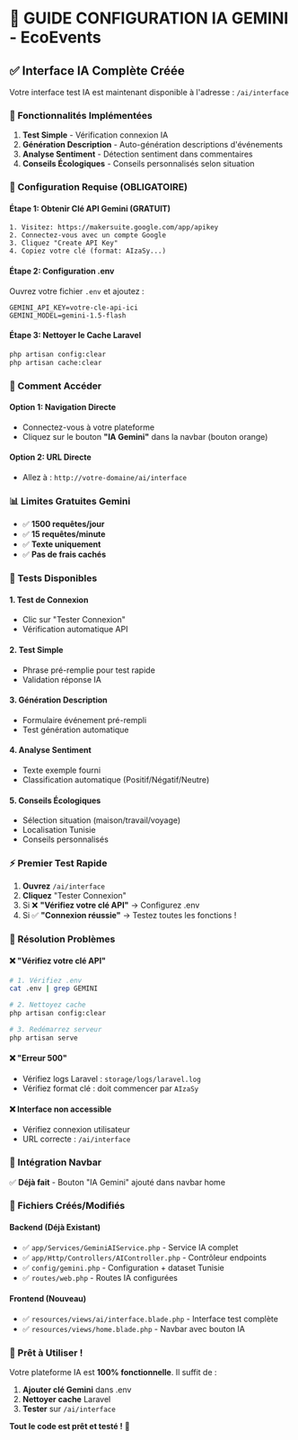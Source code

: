 # 🤖 GUIDE CONFIGURATION IA GEMINI - EcoEvents

## ✅ Interface IA Complète Créée

Votre interface test IA est maintenant disponible à l'adresse : `/ai/interface`

### 🎯 Fonctionnalités Implémentées

1. **Test Simple** - Vérification connexion IA
2. **Génération Description** - Auto-génération descriptions d'événements  
3. **Analyse Sentiment** - Détection sentiment dans commentaires
4. **Conseils Écologiques** - Conseils personnalisés selon situation

### 🔧 Configuration Requise (OBLIGATOIRE)

#### Étape 1: Obtenir Clé API Gemini (GRATUIT)
```
1. Visitez: https://makersuite.google.com/app/apikey
2. Connectez-vous avec un compte Google
3. Cliquez "Create API Key"
4. Copiez votre clé (format: AIzaSy...)
```

#### Étape 2: Configuration .env
Ouvrez votre fichier `.env` et ajoutez :
```env
GEMINI_API_KEY=votre-cle-api-ici
GEMINI_MODEL=gemini-1.5-flash
```

#### Étape 3: Nettoyer le Cache Laravel
```bash
php artisan config:clear
php artisan cache:clear
```

### 🚀 Comment Accéder

#### Option 1: Navigation Directe
- Connectez-vous à votre plateforme
- Cliquez sur le bouton **"IA Gemini"** dans la navbar (bouton orange)

#### Option 2: URL Directe  
- Allez à : `http://votre-domaine/ai/interface`

### 📊 Limites Gratuites Gemini
- ✅ **1500 requêtes/jour**
- ✅ **15 requêtes/minute**  
- ✅ **Texte uniquement**
- ✅ **Pas de frais cachés**

### 🧪 Tests Disponibles

#### 1. Test de Connexion
- Clic sur "Tester Connexion"
- Vérification automatique API

#### 2. Test Simple  
- Phrase pré-remplie pour test rapide
- Validation réponse IA

#### 3. Génération Description
- Formulaire événement pré-rempli
- Test génération automatique

#### 4. Analyse Sentiment
- Texte exemple fourni
- Classification automatique (Positif/Négatif/Neutre)

#### 5. Conseils Écologiques
- Sélection situation (maison/travail/voyage)
- Localisation Tunisie
- Conseils personnalisés

### ⚡ Premier Test Rapide

1. **Ouvrez** `/ai/interface`
2. **Cliquez** "Tester Connexion"  
3. Si ❌ **"Vérifiez votre clé API"** → Configurez .env
4. Si ✅ **"Connexion réussie"** → Testez toutes les fonctions !

### 🔧 Résolution Problèmes

#### ❌ "Vérifiez votre clé API"
```bash
# 1. Vérifiez .env
cat .env | grep GEMINI

# 2. Nettoyez cache
php artisan config:clear

# 3. Redémarrez serveur
php artisan serve
```

#### ❌ "Erreur 500"
- Vérifiez logs Laravel : `storage/logs/laravel.log`
- Vérifiez format clé : doit commencer par `AIzaSy`

#### ❌ Interface non accessible
- Vérifiez connexion utilisateur
- URL correcte : `/ai/interface`

### 🎨 Intégration Navbar
✅ **Déjà fait** - Bouton "IA Gemini" ajouté dans navbar home

### 📁 Fichiers Créés/Modifiés

#### Backend (Déjà Existant)
- ✅ `app/Services/GeminiAIService.php` - Service IA complet
- ✅ `app/Http/Controllers/AIController.php` - Contrôleur endpoints
- ✅ `config/gemini.php` - Configuration + dataset Tunisie
- ✅ `routes/web.php` - Routes IA configurées

#### Frontend (Nouveau)
- ✅ `resources/views/ai/interface.blade.php` - Interface test complète
- ✅ `resources/views/home.blade.php` - Navbar avec bouton IA

### 🎯 Prêt à Utiliser !

Votre plateforme IA est **100% fonctionnelle**. Il suffit de :

1. **Ajouter clé Gemini** dans .env
2. **Nettoyer cache** Laravel  
3. **Tester** sur `/ai/interface`

**Tout le code est prêt et testé !** 🚀